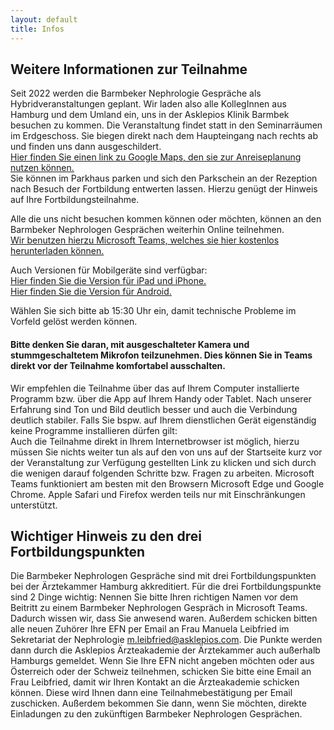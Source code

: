 ```yaml
---
layout: default
title: Infos
---
```

## Weitere Informationen zur Teilnahme
   
Seit 2022 werden die Barmbeker Nephrologie Gespräche als Hybridveranstaltungen geplant. Wir laden also alle KollegInnen aus Hamburg und dem Umland ein, uns in der Asklepios Klinik Barmbek besuchen zu kommen. Die Veranstaltung findet statt in den Seminarräumen im Erdgeschoss. Sie biegen direkt nach dem Haupteingang nach rechts ab und finden uns dann ausgeschildert.   
[Hier finden Sie einen link zu Google Maps, den sie zur Anreiseplanung nutzen können.](https://goo.gl/maps/FASj8h5Pn9MQNBex5)   
Sie können im Parkhaus parken und sich den Parkschein an der Rezeption nach Besuch der Fortbildung entwerten lassen. Hierzu genügt der Hinweis auf Ihre Fortbildungsteilnahme.   

Alle die uns nicht besuchen kommen können oder möchten, können an den Barmbeker Nephrologen Gesprächen weiterhin Online teilnehmen.   
[Wir benutzen hierzu Microsoft Teams, welches sie hier kostenlos herunterladen können.](https://www.microsoft.com/de-de/microsoft-365/microsoft-teams/download-app)

Auch Versionen für Mobilgeräte sind verfügbar:  
[Hier finden Sie die Version für iPad und iPhone.](https://apps.apple.com/de/app/microsoft-teams/id1113153706)  
[Hier finden Sie die Version für Android.](https://play.google.com/store/apps/details?id=com.microsoft.teams&hl=de&gl=US)  
   
Wählen Sie sich bitte ab 15:30 Uhr ein, damit technische Probleme im Vorfeld gelöst werden können.   
   
#### Bitte denken Sie daran, mit ausgeschalteter Kamera und stummgeschaltetem Mikrofon teilzunehmen. Dies können Sie in Teams direkt vor der Teilnahme komfortabel ausschalten.

Wir empfehlen die Teilnahme über das auf Ihrem Computer installierte Programm bzw. über die App auf Ihrem Handy oder Tablet. Nach unserer Erfahrung sind Ton und Bild deutlich besser und auch die Verbindung deutlich stabiler. Falls Sie bspw. auf Ihrem dienstlichen Gerät eigenständig keine Programme installieren dürfen gilt:   
Auch die Teilnahme direkt in Ihrem Internetbrowser ist möglich, hierzu müssen Sie nichts weiter tun als auf den von uns auf der Startseite kurz vor der Veranstaltung zur Verfügung gestellten Link zu klicken und sich durch die wenigen darauf folgenden Schritte bzw. Fragen zu arbeiten. Microsoft Teams funktioniert am besten mit den Browsern Microsoft Edge und Google Chrome. Apple Safari und Firefox werden teils nur mit Einschränkungen unterstützt.  

## Wichtiger Hinweis zu den drei Fortbildungspunkten

Die Barmbeker Nephrologen Gespräche sind mit drei Fortbildungspunkten bei der Ärztekammer Hamburg akkreditiert. Für die drei Fortbildungspunkte sind 2 Dinge wichtig: Nennen Sie bitte Ihren richtigen Namen vor dem Beitritt zu einem Barmbeker Nephrologen Gespräch in Microsoft Teams. Dadurch wissen wir, dass Sie anwesend waren. Außerdem schicken bitten alle neuen Zuhörer Ihre EFN per Email an Frau Manuela Leibfried im Sekretariat der Nephrologie <m.leibfried@asklepios.com>. Die Punkte werden dann durch die Asklepios Ärzteakademie der Ärztekammer auch außerhalb Hamburgs gemeldet. Wenn Sie Ihre EFN nicht angeben möchten oder aus Österreich oder der Schweiz teilnehmen, schicken Sie bitte eine Email an Frau Leibfried, damit wir Ihren Kontakt an die Ärzteakademie schicken können. Diese wird Ihnen dann eine Teilnahmebestätigung per Email zuschicken. Außerdem bekommen Sie dann, wenn Sie möchten, direkte Einladungen zu den zukünftigen Barmbeker Nephrologen Gesprächen.
